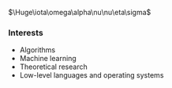 $\Huge\iota\omega\alpha\nu\nu\eta\sigma$

### Interests
- Algorithms
- Machine learning
- Theoretical research
- Low-level languages and operating systems
